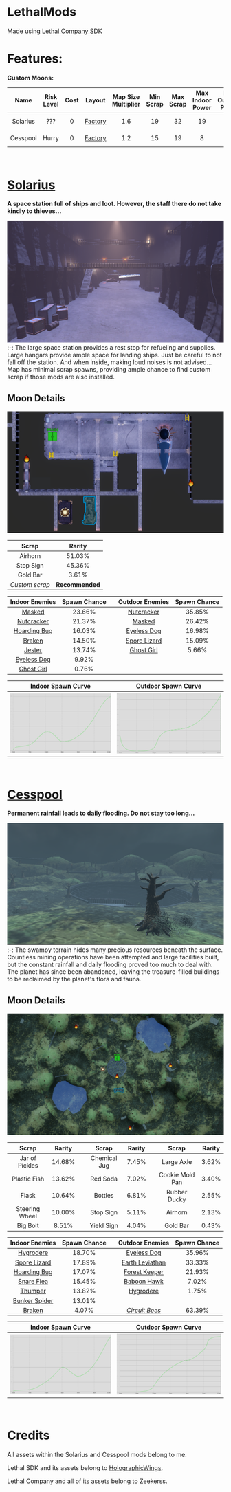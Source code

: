 # LethalMods
Made using [Lethal Company SDK](https://github.com/HolographicWings/LethalSDK-Unity-Project)

# Features:
**Custom Moons:**

| Name | Risk Level | Cost | Layout | Map Size Multiplier | Min Scrap | Max Scrap | Max Indoor Power | Max Outdoor Power | Weathers |
|:-:|:-:|:-:|:-:|:-:|:-:|:-:|:-:|:-:|:-:|
| Solarius | ??? | 0 | [Factory](https://lethal.miraheze.org/wiki/Interiors#The_Factory) | 1.6 | 19 | 32 | 19 | 6 | Foggy, Eclipsed |
| Cesspool | Hurry | 0 | [Factory](https://lethal.miraheze.org/wiki/Interiors#The_Factory) | 1.2 | 15 | 19 | 8 | 14 | Always Flooded |

‎ 

# [Solarius](https://thunderstore.io/c/lethal-company/p/SpookyBuddy/Solarius/)
**A space station full of ships and loot. However, the staff there do not take kindly to thieves...**

![Solarius](https://raw.githubusercontent.com/Spookybuddy/LethalMods/main/Screenshots/Sol-Hangar.png)
:-:
The large space station provides a rest stop for refueling and supplies. Large hangars provide ample space for landing ships. Just be careful to not fall off the station. And when inside, making loud noises is not advised...
Map has minimal scrap spawns, providing ample chance to find custom scrap if those mods are also installed.
 
## Moon Details

![Solarius Map](https://raw.githubusercontent.com/Spookybuddy/LethalMods/main/Screenshots/Sol-Map.png)

<div align="center">

| Scrap | Rarity |
|:-:|:-:|
| Airhorn | 51.03% |
| Stop Sign | 45.36% |
| Gold Bar | 3.61% |
| *Custom scrap* | **Recommended** |

| Indoor Enemies | Spawn Chance | | Outdoor Enemies| Spawn Chance |
|:-:|:-:|:-:|:-:|:-:|
| [Masked](https://lethal.miraheze.org/wiki/Masks_(Enemy)) | 23.66% |‎ | [Nutcracker](https://lethal.miraheze.org/wiki/Nutcracker) | 35.85% |
| [Nutcracker](https://lethal.miraheze.org/wiki/Nutcracker) | 21.37% |‎ | [Masked](https://lethal.miraheze.org/wiki/Masks_(Enemy)) | 26.42% |
| [Hoarding Bug](https://lethal.miraheze.org/wiki/Hoarding_Bug) | 16.03% |‎ | [Eyeless Dog](https://lethal.miraheze.org/wiki/Eyeless_Dog) | 16.98% |
| [Braken](https://lethal.miraheze.org/wiki/Bracken) | 14.50% | | [Spore Lizard](https://lethal.miraheze.org/wiki/Spore_Lizard) | 15.09% |
| [Jester](https://lethal.miraheze.org/wiki/Jester) | 13.74% | | [Ghost Girl](https://lethal.miraheze.org/wiki/Ghost_Girl) | 5.66% |
| [Eyeless Dog](https://lethal.miraheze.org/wiki/Eyeless_Dog) | 9.92% |‎ | | |
| [Ghost Girl](https://lethal.miraheze.org/wiki/Ghost_Girl) | 0.76% |‎ | | |

</div>

| Indoor Spawn Curve | Outdoor Spawn Curve |
|:-:|:-:|
|![Solarius Indoor Spawn Curve](https://raw.githubusercontent.com/Spookybuddy/LethalMods/main/Screenshots/Sol-In-Curve.png)|![Solarius Outdoor Spawn Curve](https://raw.githubusercontent.com/Spookybuddy/LethalMods/main/Screenshots/Sol-Out-Curve.png)|

‎ 

# [Cesspool](https://thunderstore.io/c/lethal-company/p/SpookyBuddy/Cesspool/)
**Permanent rainfall leads to daily flooding. Do not stay too long...**

![Cesspool](https://raw.githubusercontent.com/Spookybuddy/LethalMods/main/Screenshots/Cess-Ship.png)
:-:
The swampy terrain hides many precious resources beneath the surface. Countless mining operations have been attempted and large facilities built, but the constant rainfall and daily flooding proved too much to deal with.
The planet has since been abandoned, leaving the treasure-filled buildings to be reclaimed by the planet's flora and fauna.

## Moon Details

![Cesspool Map](https://raw.githubusercontent.com/Spookybuddy/LethalMods/main/Screenshots/Cess-Map.png)

<div align="center">

| Scrap | Rarity | | Scrap | Rarity | | Scrap | Rarity |
|:-:|:-:|:-:|:-:|:-:|:-:|:-:|:-:|
| Jar of Pickles | 14.68% | | Chemical Jug | 7.45% | | Large Axle | 3.62% |
| Plastic Fish | 13.62% | | Red Soda | 7.02% | | Cookie Mold Pan | 3.40% |
| Flask | 10.64% | | Bottles | 6.81% | | Rubber Ducky | 2.55% |
| Steering Wheel | 10.00% | | Stop Sign | 5.11% | | Airhorn | 2.13% |
| Big Bolt | 8.51% | | Yield Sign | 4.04% | | Gold Bar | 0.43% |

| Indoor Enemies | Spawn Chance |  | Outdoor Enemies | Spawn Chance |
|:-:|:-:|:-:|:-:|:-:|
| [Hygrodere](https://lethal.miraheze.org/wiki/Hygrodere) | 18.70% | | [Eyeless Dog](https://lethal.miraheze.org/wiki/Eyeless_Dog) | 35.96% |
| [Spore Lizard](https://lethal.miraheze.org/wiki/Spore_Lizard) | 17.89% | | [Earth Leviathan](https://lethal.miraheze.org/wiki/Earth_Leviathan) | 33.33% |
| [Hoarding Bug](https://lethal.miraheze.org/wiki/Hoarding_Bug) | 17.07% | | [Forest Keeper](https://lethal.miraheze.org/wiki/Forest_Keeper) | 21.93% |
| [Snare Flea](https://lethal.miraheze.org/wiki/Snare_Flea) | 15.45% | | [Baboon Hawk](https://lethal.miraheze.org/wiki/Baboon_Hawk) | 7.02% |
| [Thumper](https://lethal.miraheze.org/wiki/Thumper) | 13.82% | | [Hygrodere](https://lethal.miraheze.org/wiki/Hygrodere) | 1.75% |
| [Bunker Spider](https://lethal.miraheze.org/wiki/Bunker_Spider)| 13.01% | | | | | Chemical Jug | 7.45% |
| [Braken](https://lethal.miraheze.org/wiki/Bracken) | 4.07% | | [*Circuit Bees*](https://lethal.miraheze.org/wiki/Circuit_Bees) | 63.39% |

</div>

| Indoor Spawn Curve | Outdoor Spawn Curve |
|:-:|:-:|
|![Cesspool Indoor Spawn Curve](https://raw.githubusercontent.com/Spookybuddy/LethalMods/main/Screenshots/Cess-In-Curve.png)|![Cesspool Outdoor Spawn Curve](https://raw.githubusercontent.com/Spookybuddy/LethalMods/main/Screenshots/Cess-Out-Curve.png)|

‎ 

# Credits
All assets within the Solarius and Cesspool mods belong to me.

Lethal SDK and its assets belong to [HolographicWings](https://github.com/HolographicWings/).

Lethal Company and all of its assets belong to Zeekerss.
